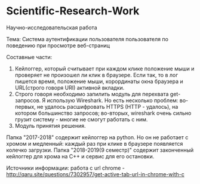 ﻿# Scientific-Research-Work
Научно-исследовательская работа

Тема: 
Система аутентификации пользователя пользователя по поведению при просмотре веб-страниц

Составные части:
1. Кейлоггер, который считывает при каждом клике положение мыши и проверяет не произошел ли клик в браузере. Если так, то в лог пишется время, положение мыши, корординаты окна браузера и URL(строго говоря URI) активной вкладки. 
2. Строго говоря необходимо запилить модуль для перехвата get-запросов. Я использую Wireshark. Но есть несколько проблем: во-первых, не удалось расшифровать HTTPS (HTTP - удалось), на котором большинство запросов; во-вторых, wireshark очень сильно грузит систему - многие не смогут работать с ним.
3. Модуль принятия решения.


Папка "2017-2018" содержит кейлоггер на python. Но он не работает с хромом и медленный: каждый раз при клике в браузере появляется колечко загрузки.
Папка "2018-2019(9 семестр)" содержит законченный кейлоггер для хрома на C++ и сервис для его остановки.

Источники информации:
работа с url chrome - http://qaru.site/questions/7302957/get-active-tab-url-in-chrome-with-c
